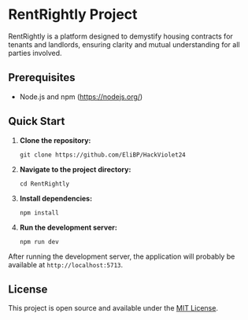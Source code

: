 # RentRightly Project

RentRightly is a platform designed to demystify housing contracts for tenants and landlords, ensuring clarity and mutual understanding for all parties involved.

## Prerequisites

- Node.js and npm (https://nodejs.org/)

## Quick Start

1. **Clone the repository:**
    ```
    git clone https://github.com/EliBP/HackViolet24
    ```

2. **Navigate to the project directory:**
    ```
    cd RentRightly
    ```

3. **Install dependencies:**
    ```
    npm install
    ```

4. **Run the development server:**
    ```
    npm run dev
    ```

After running the development server, the application will probably be available at `http://localhost:5713`.

## License

This project is open source and available under the [MIT License](LICENSE).
